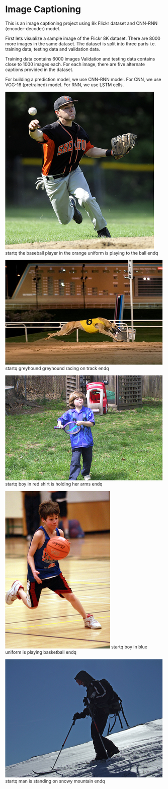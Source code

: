 # Image Captioning


This is an image captioning project using 8k Flickr dataset and CNN-RNN (encoder-decoder) model.

First lets visualize a sample image of the Flickr 8K dataset. There are 8000 more images in the same dataset. The dataset is split into three parts i.e. training data, testing data and validation data.

Training data contains 6000 images Validation and testing data contains close to 1000 images each. For each image, there are five alternate captions provided in the dataset.

For building a prediction model, we use CNN-RNN model. For CNN, we use VGG-16 (pretrained) model. For RNN, we use LSTM cells.


![alt text](https://github.com/vkumar1997/Image-Captioning/blob/master/test_images/3603116579_4a28a932e2.jpg)
startq the baseball player in the orange uniform is playing to the ball endq

![alt text](https://github.com/vkumar1997/Image-Captioning/blob/master/test_images/2469498117_b4543e1460.jpg)
startq greyhound greyhound racing on track endq

![alt text](https://github.com/vkumar1997/Image-Captioning/blob/master/test_images/3465606652_f380a38050.jpg)
startq boy in red shirt is holding her arms endq

![alt text](https://github.com/vkumar1997/Image-Captioning/blob/master/test_images/2293424366_7b5fcd2398.jpg)
startq boy in blue uniform is playing basketball endq

![alt text](https://github.com/vkumar1997/Image-Captioning/blob/master/test_images/1397923690_d3bf1f799e.jpg)
startq man is standing on snowy mountain endq


